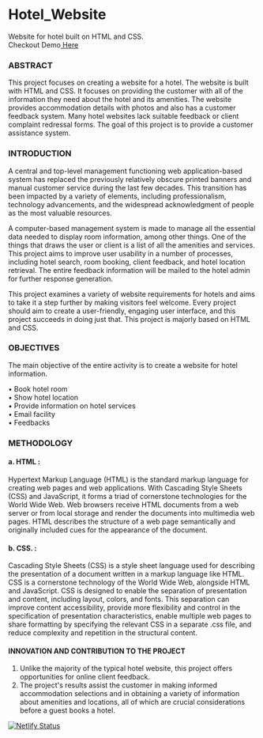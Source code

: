 # Hotel_Website
Website for hotel built on HTML and CSS. <br>
Checkout Demo<a href="https://633cbc1a24107c141f1db4a4--iridescent-macaron-459dd6.netlify.app/"> Here</a>

### ABSTRACT

This project focuses on creating a website for a hotel. The website is built with HTML and CSS. It focuses on providing the customer with all of the information they need about the hotel and its amenities. 
The website provides accommodation details with photos and also has a customer feedback system. Many hotel websites lack suitable feedback or client complaint redressal forms. The goal of this project is to provide a customer assistance system.

### INTRODUCTION

A central and top-level management functioning web application-based system has replaced the previously relatively obscure printed banners and manual customer service during the last few decades. 
This transition has been impacted by a variety of elements, including professionalism, technology advancements, and the widespread acknowledgment of people as the most valuable resources. <br>

A computer-based management system is made to manage all the essential data needed to display room information, among other things. One of the things that draws the user or client is a list of all the amenities and services. 
This project aims to improve user usability in a number of processes, including hotel search, room booking, client feedback, and hotel location retrieval. The entire feedback information will be mailed to the hotel admin for further response generation.<br>

This project examines a variety of website requirements for hotels and aims to take it a step further by making visitors feel welcome. Every project should aim to create a user-friendly, engaging user interface, and this project succeeds in doing just that. This project is majorly based on HTML and CSS.

### OBJECTIVES

The main objective of the entire activity is to create a website for hotel information.<br>

•	Book hotel room <br>
•	Show hotel location <br>
•	Provide information on hotel services <br>
•	Email facility <br>
•	Feedbacks <br>

### METHODOLOGY

#### a.	HTML    :
Hypertext Markup Language (HTML) is the standard markup language for creating web pages and web applications. With Cascading Style Sheets (CSS) and JavaScript, it forms a triad of cornerstone technologies for the World Wide Web. 
Web browsers receive HTML documents from a web server or from local storage and render the documents into multimedia web pages. 
HTML describes the structure of a web page semantically and originally included cues for the appearance of the document.

#### b.	CSS.  :
Cascading Style Sheets (CSS) is a style sheet language used for describing the presentation of a document written in a markup language like HTML.
CSS is a cornerstone technology of the World Wide Web, alongside HTML and JavaScript. CSS is designed to enable the separation of presentation and content, including layout, colors, and fonts. 
This separation can improve content accessibility, provide more flexibility and control in the specification of presentation characteristics, enable multiple web pages to share formatting by specifying the relevant CSS in a separate .css file, and reduce complexity and repetition in the structural content.

#### INNOVATION AND CONTRIBUTION TO THE PROJECT

1. Unlike the majority of the typical hotel website, this project offers opportunities for online client feedback.
2. The project's results assist the customer in making informed accommodation selections and in obtaining a variety of information about amenities and locations, all of which are crucial considerations before a guest books a hotel.

[![Netlify Status](https://api.netlify.com/api/v1/badges/66b218c9-abb5-4fa2-8b8d-7443df376427/deploy-status)](https://app.netlify.com/sites/iridescent-macaron-459dd6/deploys/)
